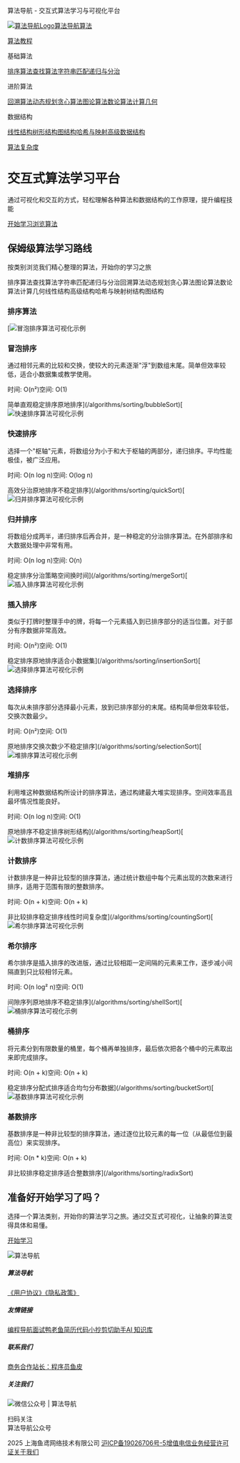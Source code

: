 算法导航 - 交互式算法学习与可视化平台

[![算法导航Logo](/logo.png)算法导航算法](/)

[算法教程](/course/preKnowledge)

基础算法

[排序算法](/algorithms/sorting)[查找算法](/algorithms/search)[字符串匹配](/algorithms/string-matching)[递归与分治](/algorithms/recursion)

进阶算法

[回溯算法](/algorithms/backtracking)[动态规划](/algorithms/dp)[贪心算法](/algorithms/greedy)[图论算法](/algorithms/graph)[数论算法](/algorithms/number-theory)[计算几何](/algorithms/geometry)

数据结构

[线性结构](/data/linear)[树形结构](/data/tree)[图结构](/data/graph)[哈希与映射](/data/hash)[高级数据结构](/data/advance)

[算法复杂度](/complexity)

交互式算法学习平台
=========

通过可视化和交互的方式，轻松理解各种算法和数据结构的工作原理，提升编程技能

[开始学习](/algorithms/sorting)[浏览算法](#algorithm-categories)

保姆级算法学习路线
---------

按类别浏览我们精心整理的算法，开始你的学习之旅

排序算法查找算法字符串匹配递归与分治回溯算法动态规划贪心算法图论算法数论算法计算几何线性结构高级结构哈希与映射树结构图结构

### 排序算法

[![冒泡排序算法可视化示例](https://pic.code-nav.cn/algo_learning/algorithm_picture/sorting/bubbleSort.gif)

### 冒泡排序

通过相邻元素的比较和交换，使较大的元素逐渐"浮"到数组末尾。简单但效率较低，适合小数据集或教学使用。

时间: O(n²)空间: O(1)

简单直观稳定排序原地排序](/algorithms/sorting/bubbleSort)[![快速排序算法可视化示例](https://pic.code-nav.cn/algo_learning/algorithm_picture/sorting/quickSort.gif)

### 快速排序

选择一个"枢轴"元素，将数组分为小于和大于枢轴的两部分，递归排序。平均性能极佳，被广泛应用。

时间: O(n log n)空间: O(log n)

高效分治原地排序不稳定排序](/algorithms/sorting/quickSort)[![归并排序算法可视化示例](https://pic.code-nav.cn/algo_learning/algorithm_picture/sorting/mergeSort.gif)

### 归并排序

将数组分成两半，递归排序后再合并，是一种稳定的分治排序算法。在外部排序和大数据处理中非常有用。

时间: O(n log n)空间: O(n)

稳定排序分治策略空间换时间](/algorithms/sorting/mergeSort)[![插入排序算法可视化示例](https://pic.code-nav.cn/algo_learning/algorithm_picture/sorting/insertionSort.gif)

### 插入排序

类似于打牌时整理手中的牌，将每一个元素插入到已排序部分的适当位置。对于部分有序数据非常高效。

时间: O(n²)空间: O(1)

稳定排序原地排序适合小数据集](/algorithms/sorting/insertionSort)[![选择排序算法可视化示例](https://pic.code-nav.cn/algo_learning/algorithm_picture/sorting/selectionSort.gif)

### 选择排序

每次从未排序部分选择最小元素，放到已排序部分的末尾。结构简单但效率较低，交换次数最少。

时间: O(n²)空间: O(1)

原地排序交换次数少不稳定排序](/algorithms/sorting/selectionSort)[![堆排序算法可视化示例](https://pic.code-nav.cn/algo_learning/algorithm_picture/sorting/heapSort.gif)

### 堆排序

利用堆这种数据结构所设计的排序算法，通过构建最大堆实现排序。空间效率高且最坏情况性能良好。

时间: O(n log n)空间: O(1)

原地排序不稳定排序树形结构](/algorithms/sorting/heapSort)[![计数排序算法可视化示例](https://pic.code-nav.cn/algo_learning/algorithm_picture/sorting/countingSort.gif)

### 计数排序

计数排序是一种非比较型的排序算法，通过统计数组中每个元素出现的次数来进行排序，适用于范围有限的整数排序。

时间: O(n + k)空间: O(n + k)

非比较排序稳定排序线性时间复杂度](/algorithms/sorting/countingSort)[![希尔排序算法可视化示例](https://pic.code-nav.cn/algo_learning/algorithm_picture/sorting/shellSort.gif)

### 希尔排序

希尔排序是插入排序的改进版，通过比较相距一定间隔的元素来工作，逐步减小间隔直到只比较相邻元素。

时间: O(n log² n)空间: O(1)

间隙序列原地排序不稳定排序](/algorithms/sorting/shellSort)[![桶排序算法可视化示例](https://pic.code-nav.cn/algo_learning/algorithm_picture/sorting/bucketSort.gif)

### 桶排序

将元素分到有限数量的桶里，每个桶再单独排序，最后依次把各个桶中的元素取出来即完成排序。

时间: O(n + k)空间: O(n + k)

稳定排序分配式排序适合均匀分布数据](/algorithms/sorting/bucketSort)[![基数排序算法可视化示例](https://pic.code-nav.cn/algo_learning/algorithm_picture/sorting/radixSort.gif)

### 基数排序

基数排序是一种非比较型的排序算法，通过逐位比较元素的每一位（从最低位到最高位）来实现排序。

时间: O(n \* k)空间: O(n + k)

非比较排序稳定排序适合整数排序](/algorithms/sorting/radixSort)

准备好开始学习了吗？
----------

选择一个算法类别，开始你的算法学习之旅。通过交互式可视化，让抽象的算法变得具体和易懂。

[开始学习](/algorithms/sorting)

![算法导航](/logo.png)

##### 算法导航

[《用户协议》](https://yuyuanweb.yuque.com/org-wiki-yuyuanweb-zvq1bg/lc1s4e/zg638qf9wg6gfdez)[《隐私政策》](https://yuyuanweb.yuque.com/org-wiki-yuyuanweb-zvq1bg/lc1s4e/kr59vv6bl8lbzlxc)

##### 友情链接

[编程导航](https://www.codefather.cn/)[面试鸭](https://www.mianshiya.com/)[老鱼简历](https://www.laoyujianli.com/)[代码小抄](https://www.codecopy.cn/)[剪切助手](https://jianqiezhushou.com/)[AI 知识库](https://ai.codefather.cn/)

##### 联系我们

[商务合作](https://yuyuanweb.feishu.cn/wiki/AOzgw1mOliX6SskAVEicK6u7nDA/)[站长：程序员鱼皮](https://space.bilibili.com/12890453)

##### 关注我们

![微信公众号 | 算法导航](/assets/images/crowdCode/qrcode.jpg)

扫码关注  
 算法导航公众号

 2025 上海鱼鸢网络技术有限公司 [沪ICP备19026706号-5](https://beian.miit.gov.cn/)[增值电信业务经营许可证](https://yuyuanweb.yuque.com/org-wiki-yuyuanweb-zvq1bg/peng0p/ug1kps2sfulwfyf0)[关于我们](/about)